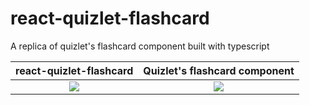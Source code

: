 # react-quizlet-flashcard

A replica of quizlet's flashcard component built with typescript


react-quizlet-flashcard            | Quizlet's flashcard component
:-------------------------:|:-------------------------:
![](https://user-images.githubusercontent.com/24393343/150652939-5d7a14df-4484-4d9b-aee1-8dee94205a16.gif)  |  ![](https://user-images.githubusercontent.com/24393343/150373430-8b5f9905-9e4f-4639-827e-a8be303f49cb.gif)
